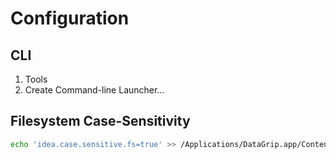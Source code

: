 # Configuration

## CLI

1. Tools
2. Create Command-line Launcher...

## Filesystem Case-Sensitivity

```sh
echo 'idea.case.sensitive.fs=true' >> /Applications/DataGrip.app/Contents/bin/idea.properties
```
